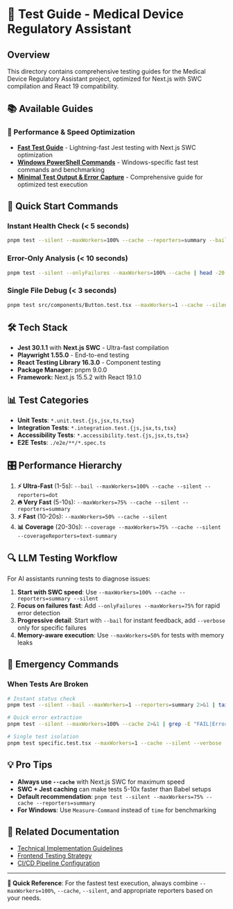 # 🧪 Test Guide - Medical Device Regulatory Assistant

## Overview

This directory contains comprehensive testing guides for the Medical Device Regulatory Assistant project, optimized for Next.js with SWC compilation and React 19 compatibility.

## 📚 Available Guides

### 🚀 Performance & Speed Optimization
- **[Fast Test Guide](./fast-test-guide.md)** - Lightning-fast Jest testing with Next.js SWC optimization
- **[Windows PowerShell Commands](./windows-fast-test-commands.md)** - Windows-specific fast test commands and benchmarking
- **[Minimal Test Output & Error Capture](./minimal-test-output-error-capture.md)** - Comprehensive guide for optimized test execution

## 🎯 Quick Start Commands

### Instant Health Check (< 5 seconds)
```bash
pnpm test --silent --maxWorkers=100% --cache --reporters=summary --bail
```

### Error-Only Analysis (< 10 seconds)
```bash
pnpm test --silent --onlyFailures --maxWorkers=100% --cache | head -20
```

### Single File Debug (< 3 seconds)
```bash
pnpm test src/components/Button.test.tsx --maxWorkers=1 --cache --silent
```

## 🛠️ Tech Stack

- **Jest 30.1.1** with **Next.js SWC** - Ultra-fast compilation
- **Playwright 1.55.0** - End-to-end testing
- **React Testing Library 16.3.0** - Component testing
- **Package Manager:** pnpm 9.0.0
- **Framework:** Next.js 15.5.2 with React 19.1.0

## 📊 Test Categories

- **Unit Tests**: `*.unit.test.{js,jsx,ts,tsx}`
- **Integration Tests**: `*.integration.test.{js,jsx,ts,tsx}`
- **Accessibility Tests**: `*.accessibility.test.{js,jsx,ts,tsx}`
- **E2E Tests**: `./e2e/**/*.spec.ts`

## 🎛️ Performance Hierarchy

1. **⚡ Ultra-Fast** (1-5s): `--bail --maxWorkers=100% --cache --silent --reporters=dot`
2. **🔥 Very Fast** (5-10s): `--maxWorkers=75% --cache --silent --reporters=summary`
3. **⚡ Fast** (10-20s): `--maxWorkers=50% --cache --silent`
4. **📊 Coverage** (20-30s): `--coverage --maxWorkers=75% --cache --silent --coverageReporters=text-summary`

## 🔍 LLM Testing Workflow

For AI assistants running tests to diagnose issues:

1. **Start with SWC speed**: Use `--maxWorkers=100% --cache --reporters=summary --silent`
2. **Focus on failures fast**: Add `--onlyFailures --maxWorkers=75%` for rapid error detection
3. **Progressive detail**: Start with `--bail` for instant feedback, add `--verbose` only for specific failures
4. **Memory-aware execution**: Use `--maxWorkers=50%` for tests with memory leaks

## 🚨 Emergency Commands

### When Tests Are Broken
```bash
# Instant status check
pnpm test --silent --bail --maxWorkers=1 --reporters=summary 2>&1 | tail -5

# Quick error extraction
pnpm test --silent --maxWorkers=100% --cache 2>&1 | grep -E "FAIL|Error|✕" | head -5

# Single test isolation
pnpm test specific.test.tsx --maxWorkers=1 --cache --silent --verbose
```

## 💡 Pro Tips

- **Always use `--cache`** with Next.js SWC for maximum speed
- **SWC + Jest caching** can make tests 5-10x faster than Babel setups
- **Default recommendation**: `pnpm test --silent --maxWorkers=75% --cache --reporters=summary`
- **For Windows**: Use `Measure-Command` instead of `time` for benchmarking

## 📖 Related Documentation

- [Technical Implementation Guidelines](../backend/technical-implementation-guidelines.md)
- [Frontend Testing Strategy](../frontend/testing-strategy.md)
- [CI/CD Pipeline Configuration](../system-documentation/ci-cd-pipeline.md)

---

**🎯 Quick Reference**: For the fastest test execution, always combine `--maxWorkers=100%`, `--cache`, `--silent`, and appropriate reporters based on your needs.